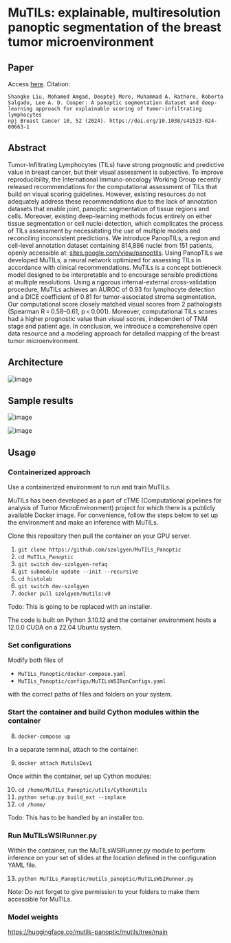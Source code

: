# MuTILs: explainable, multiresolution panoptic segmentation of the breast tumor microenvironment

## Paper
Access [here](https://www.nature.com/articles/s41523-024-00663-1). Citation:
```
Shangke Liu, Mohamed Amgad, Deeptej More, Muhammad A. Rathore, Roberto Salgado, Lee A. D. Cooper: A panoptic segmentation dataset and deep-learning approach for explainable scoring of tumor-infiltrating lymphocytes
npj Breast Cancer 10, 52 (2024). https://doi.org/10.1038/s41523-024-00663-1
```

## Abstract
Tumor-Infiltrating Lymphocytes (TILs) have strong prognostic and predictive value in breast cancer, but their visual assessment is subjective. To improve reproducibility, the International Immuno-oncology Working Group recently released recommendations for the computational assessment of TILs that build on visual scoring guidelines. However, existing resources do not adequately address these recommendations due to the lack of annotation datasets that enable joint, panoptic segmentation of tissue regions and cells. Moreover, existing deep-learning methods focus entirely on either tissue segmentation or cell nuclei detection, which complicates the process of TILs assessment by necessitating the use of multiple models and reconciling inconsistent predictions. We introduce PanopTILs, a region and cell-level annotation dataset containing 814,886 nuclei from 151 patients, openly accessible at: [sites.google.com/view/panoptils](https://sites.google.com/view/panoptils/home). Using PanopTILs we developed MuTILs, a neural network optimized for assessing TILs in accordance with clinical recommendations. MuTILs is a concept bottleneck model designed to be interpretable and to encourage sensible predictions at multiple resolutions. Using a rigorous internal-external cross-validation procedure, MuTILs achieves an AUROC of 0.93 for lymphocyte detection and a DICE coefficient of 0.81 for tumor-associated stroma segmentation. Our computational score closely matched visual scores from 2 pathologists (Spearman R = 0.58–0.61, p < 0.001). Moreover, computational TILs scores had a higher prognostic value than visual scores, independent of TNM stage and patient age. In conclusion, we introduce a comprehensive open data resource and a modeling approach for detailed mapping of the breast tumor microenvironment.

## Architecture
![image](https://github.com/PathologyDataScience/MuTILs_Panoptic/assets/22067552/e9453cf3-5c9a-4fc3-b12e-8404a27ab48c)

## Sample results
![image](https://github.com/PathologyDataScience/MuTILs_Panoptic/assets/22067552/0e43d964-f560-4e51-b268-de93255ec1bf)

![image](https://github.com/PathologyDataScience/MuTILs_Panoptic/assets/22067552/c3c36f0c-95de-446a-8a9b-3aba172304ce)

## Usage

### Containerized approach

Use a containerized environment to run and train MuTILs.

MuTILs has been developed as a part of cTME (Computational pipelines for analysis of Tumor MicroEnvironment) project for which there is a publicly available Docker image. For convenience, follow the steps below to set up the environment and make an inference with MuTILs.

Clone this repository then pull the container on your GPU server.

1. `git clone https://github.com/szolgyen/MuTILs_Panoptic`
2. `cd MuTILs_Panoptic`
3. `git switch dev-szolgyen-refaq`
4. `git submodule update --init --recursive`
5. `cd histolab`
6. `git switch dev-szolgyen`
7. `docker pull szolgyen/mutils:v0`

Todo: This is going to be replaced with an installer.

The code is built on Python 3.10.12 and the container environment hosts a 12.0.0 CUDA on a 22.04 Ubuntu system.

### Set configurations

Modify both files of
 - `MuTILs_Panoptic/docker-compose.yaml`
 - `MuTILs_Panoptic/configs/MuTILsWSIRunConfigs.yaml`

 with the correct paths of files and folders on your system.

### Start the container and build Cython modules within the container

8. `docker-compose up`

In a separate terminal, attach to the container:

9. `docker attach MutilsDev1`

Once within the container, set up Cython modules:

10. `cd /home/MuTILs_Panoptic/utils/CythonUtils`
11. `python setup.py build_ext --inplace`
12. `cd /home/`

Todo: This has to be handled by an installer too.

### Run MuTILsWSIRunner.py

Within the container, run the MuTILsWSIRunner.py module to perform inference on your set of slides at the location defined in the configuration YAML file.

13. `python MuTILs_Panoptic/mutils_panoptic/MuTILsWSIRunner.py`

Note: Do not forget to give permission to your folders to make them accessible for MuTILs.

### Model weights

https://huggingface.co/mutils-panoptic/mutils/tree/main
